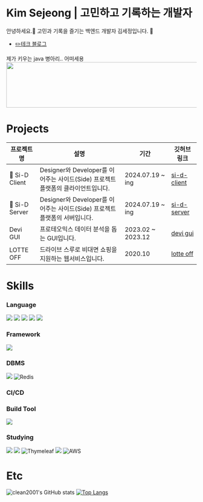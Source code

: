 <!-- ### Kim Sejeong --->

<!-- 
**clean2001/clean2001** is a ✨ _special_ ✨ repository because its `README.md` (this file) appears on your GitHub profile.
    
Here are some ideas to get you started:
 
- 🔭 I’m currently working on ...
- 🌱 I’m currently learning ... 
- 👯 I’m looking to collaborate on ...
- 🤔 I’m looking for help with ...
- 💬 Ask me about ...
- 📫 How to reach me: ...
- 😄 Pronouns: ...
- ⚡ Fun fact: ...

https://ohksj77.tistory.com/201


<a href="https://github.com/devxb/gitanimals">
  <img src="https://render.gitanimals.org/farms/clean2001" />
</a>
-->

# Kim Sejeong | 고민하고 기록하는 개발자
안녕하세요.🙌 고민과 기록을 즐기는 백엔드 개발자 김세정입니다. 🙂

- [✏️테크 블로그](https://velog.io/@clean01/posts)

제가 키우는 java 병아리.. 어떠세용
<a href="https://github.com/devxb/gitanimals">
  <img src="https://render.gitanimals.org/lines/clean2001" width="1000" height="120"/>
</a>

# Projects
|프로젝트 명|설명|기간|깃허브 링크|
|------|---|---|---|
| 🍾 Si-D Client |Designer와 Developer를 이어주는 사이드(Side) 프로젝트 플랫폼의 클라이언트입니다.|2024.07.19 ~ ing|[si-d-client](https://github.com/devjeans-si-d/Si-D-client)|
| 🍾 Si-D Server |Designer와 Developer를 이어주는 사이드(Side) 프로젝트 플랫폼의 서버입니다.|2024.07.19 ~ ing|[si-d-server](https://github.com/devjeans-si-d/Si-D-server)|
|Devi GUI|프로테오믹스 데이터 분석을 돕는 GUI입니다.|2023.02 ~ 2023.12|[devi gui](https://github.com/clean2001/MS_GUI_PROJECT)|
|LOTTE OFF|드라이브 스루로 비대면 쇼핑을 지원하는 웹서비스입니다.|2020.10|[lotte off](https://github.com/clean2001/LOTTE_OFF)|

# Skills

### Language
<img src="https://img.shields.io/badge/java-007396?style=for-the-badge&logo=OpenJDK&logoColor=white">  <img src="https://img.shields.io/badge/Python-3776AB?style=for-the-badge&logo=Python&logoColor=white">
<img src="https://img.shields.io/badge/HTML5-E34F26?style=for-the-badge&logo=HTML5&logoColor=white">
<img src="https://img.shields.io/badge/CSS3-1572B6?style=for-the-badge&logo=CSS3&logoColor=white">
<img src="https://img.shields.io/badge/JavaScript-F7DF1E?style=for-the-badge&logo=JavaScript&logoColor=white">

### Framework
<img src="https://img.shields.io/badge/Spring-6DB33F?style=for-the-badge&logo=Spring&logoColor=white">

### DBMS
 <img src="https://img.shields.io/badge/mariaDB-003545?style=for-the-badge&logo=mariaDB&logoColor=white"> ![Redis](https://img.shields.io/badge/redis-%23DD0031.svg?style=for-the-badge&logo=redis&logoColor=white)

### CI/CD


### Build Tool
<img src="https://img.shields.io/badge/Gradle-02303A?style=for-the-badge&logo=gradle&logoColor=white">


### Studying
<img src="https://img.shields.io/badge/springboot-6DB33F?style=for-the-badge&logo=springboot&logoColor=white"> <img src="https://img.shields.io/badge/JUnit5-25A162?style=for-the-badge&logo=JUnit5&logoColor=white"> ![Thymeleaf](https://img.shields.io/badge/Thymeleaf-%23005C0F.svg?style=for-the-badge&logo=Thymeleaf&logoColor=white) <img src="https://img.shields.io/badge/jenkins-D24939?style=for-the-badge&logo=Jenkins&logoColor=white">
![AWS](https://img.shields.io/badge/AWS-%23FF9900.svg?style=for-the-badge&logo=amazon-aws&logoColor=white)



# Etc
![clean2001's GitHub stats](https://github-readme-stats.vercel.app/api?username=clean2001&show_icons=true&theme=rose_pine)
[![Top Langs](https://github-readme-stats.vercel.app/api/top-langs/?username=clean2001&layout=compact&theme=dark)](https://github.com/anuraghazra/github-readme-stats)


